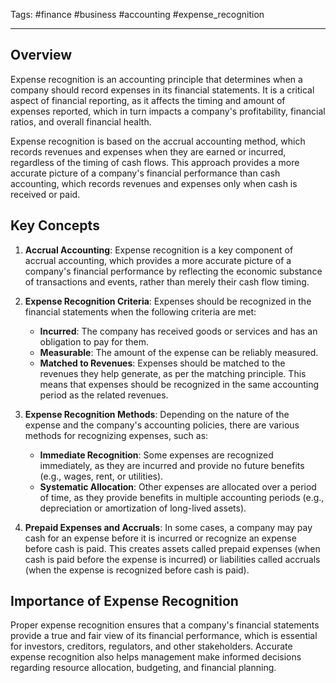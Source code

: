 Tags: #finance #business #accounting #expense_recognition

---

## Overview

Expense recognition is an accounting principle that determines when a company should record expenses in its financial statements. It is a critical aspect of financial reporting, as it affects the timing and amount of expenses reported, which in turn impacts a company's profitability, financial ratios, and overall financial health.

Expense recognition is based on the accrual accounting method, which records revenues and expenses when they are earned or incurred, regardless of the timing of cash flows. This approach provides a more accurate picture of a company's financial performance than cash accounting, which records revenues and expenses only when cash is received or paid.

## Key Concepts

1.  **Accrual Accounting**: Expense recognition is a key component of accrual accounting, which provides a more accurate picture of a company's financial performance by reflecting the economic substance of transactions and events, rather than merely their cash flow timing.
    
2.  **Expense Recognition Criteria**: Expenses should be recognized in the financial statements when the following criteria are met:
    
    -   **Incurred**: The company has received goods or services and has an obligation to pay for them.
    -   **Measurable**: The amount of the expense can be reliably measured.
    -   **Matched to Revenues**: Expenses should be matched to the revenues they help generate, as per the matching principle. This means that expenses should be recognized in the same accounting period as the related revenues.
3.  **Expense Recognition Methods**: Depending on the nature of the expense and the company's accounting policies, there are various methods for recognizing expenses, such as:
    
    -   **Immediate Recognition**: Some expenses are recognized immediately, as they are incurred and provide no future benefits (e.g., wages, rent, or utilities).
    -   **Systematic Allocation**: Other expenses are allocated over a period of time, as they provide benefits in multiple accounting periods (e.g., depreciation or amortization of long-lived assets).
4.  **Prepaid Expenses and Accruals**: In some cases, a company may pay cash for an expense before it is incurred or recognize an expense before cash is paid. This creates assets called prepaid expenses (when cash is paid before the expense is incurred) or liabilities called accruals (when the expense is recognized before cash is paid).
    

## Importance of Expense Recognition

Proper expense recognition ensures that a company's financial statements provide a true and fair view of its financial performance, which is essential for investors, creditors, regulators, and other stakeholders. Accurate expense recognition also helps management make informed decisions regarding resource allocation, budgeting, and financial planning.